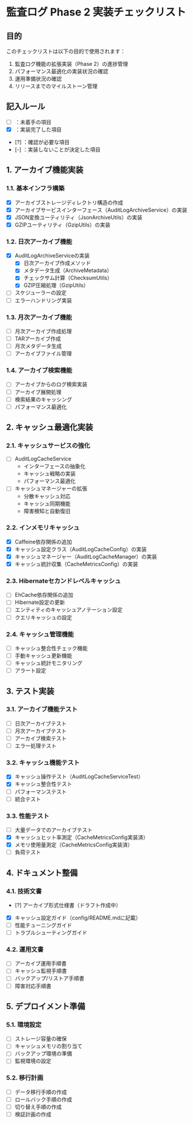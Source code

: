 # 監査ログ Phase 2 実装チェックリスト

## 目的
このチェックリストは以下の目的で使用されます：
1. 監査ログ機能の拡張実装（Phase 2）の進捗管理
2. パフォーマンス最適化の実装状況の確認
3. 運用準備状況の確認
4. リリースまでのマイルストーン管理

## 記入ルール
- [ ] ：未着手の項目
- [x] ：実装完了した項目
- [?] ：確認が必要な項目
- [-] ：実装しないことが決定した項目

## 1. アーカイブ機能実装

### 1.1. 基本インフラ構築
- [x] アーカイブストレージディレクトリ構造の作成
- [x] アーカイブサービスインターフェース（AuditLogArchiveService）の実装
- [x] JSON変換ユーティリティ（JsonArchiveUtils）の実装
- [x] GZIPユーティリティ（GzipUtils）の実装

### 1.2. 日次アーカイブ機能
- [x] AuditLogArchiveServiceの実装
  - [x] 日次アーカイブ作成メソッド
  - [x] メタデータ生成（ArchiveMetadata）
  - [x] チェックサム計算（ChecksumUtils）
  - [x] GZIP圧縮処理（GzipUtils）
- [ ] スケジューラーの設定
- [ ] エラーハンドリング実装

### 1.3. 月次アーカイブ機能
- [ ] 月次アーカイブ作成処理
- [ ] TARアーカイブ作成
- [ ] 月次メタデータ生成
- [ ] アーカイブファイル管理

### 1.4. アーカイブ検索機能
- [ ] アーカイブからのログ検索実装
- [ ] アーカイブ展開処理
- [ ] 検索結果のキャッシング
- [ ] パフォーマンス最適化

## 2. キャッシュ最適化実装

### 2.1. キャッシュサービスの強化
- [ ] AuditLogCacheService
  * インターフェースの抽象化
  * キャッシュ戦略の実装
  * パフォーマンス最適化
- [ ] キャッシュマネージャーの拡張
  * 分散キャッシュ対応
  * キャッシュ同期機能
  * 障害検知と自動復旧

### 2.2. インメモリキャッシュ
- [x] Caffeine依存関係の追加
- [x] キャッシュ設定クラス（AuditLogCacheConfig）の実装
- [x] キャッシュマネージャー（AuditLogCacheManager）の実装
- [x] キャッシュ統計収集（CacheMetricsConfig）の実装

### 2.3. Hibernateセカンドレベルキャッシュ
- [ ] EhCache依存関係の追加
- [ ] Hibernate設定の更新
- [ ] エンティティのキャッシュアノテーション設定
- [ ] クエリキャッシュの設定

### 2.4. キャッシュ管理機能
- [ ] キャッシュ整合性チェック機能
- [ ] 手動キャッシュ更新機能
- [ ] キャッシュ統計モニタリング
- [ ] アラート設定

## 3. テスト実装

### 3.1. アーカイブ機能テスト
- [ ] 日次アーカイブテスト
- [ ] 月次アーカイブテスト
- [ ] アーカイブ検索テスト
- [ ] エラー処理テスト

### 3.2. キャッシュ機能テスト
- [x] キャッシュ操作テスト（AuditLogCacheServiceTest）
- [x] キャッシュ整合性テスト
- [ ] パフォーマンステスト
- [ ] 統合テスト

### 3.3. 性能テスト
- [ ] 大量データでのアーカイブテスト
- [x] キャッシュヒット率測定（CacheMetricsConfig実装済）
- [x] メモリ使用量測定（CacheMetricsConfig実装済）
- [ ] 負荷テスト

## 4. ドキュメント整備

### 4.1. 技術文書
- [?] アーカイブ形式仕様書（ドラフト作成中）
- [x] キャッシュ設定ガイド（config/README.mdに記載）
- [ ] 性能チューニングガイド
- [ ] トラブルシューティングガイド

### 4.2. 運用文書
- [ ] アーカイブ運用手順書
- [ ] キャッシュ監視手順書
- [ ] バックアップ/リストア手順書
- [ ] 障害対応手順書

## 5. デプロイメント準備

### 5.1. 環境設定
- [ ] ストレージ容量の確保
- [ ] キャッシュメモリの割り当て
- [ ] バックアップ環境の準備
- [ ] 監視環境の設定

### 5.2. 移行計画
- [ ] データ移行手順の作成
- [ ] ロールバック手順の作成
- [ ] 切り替え手順の作成
- [ ] 検証計画の作成